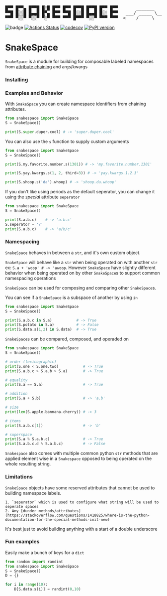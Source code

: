 <pre>
                                                              __
█▀▀ █▀▀▄ █▀▀█ █░█ █▀▀ █▀▀ █▀▀█ █▀▀█ █▀▀ █▀▀       _______    /*_>-<
▀▀█ █░░█ █▄▄█ █▀▄ █▀▀ ▀▀█ █░░█ █▄▄█ █░░ █▀▀   ___/ _____ \__/ /
▀▀▀ ▀░░▀ ▀░░▀ ▀░▀ ▀▀▀ ▀▀▀ █▀▀▀ ▀░░▀ ▀▀▀ ▀▀▀  <____/     \____/
</pre>

![badge](https://action-badges.now.sh/cmrfrd/SnakeSpace) [![Actions Status](https://github.com/cmrfrd/SnakeSpace/workflows/pypi/badge.svg)](https://github.com/cmrfrd/SnakeSpace/actions) [![codecov](https://codecov.io/gh/cmrfrd/SnakeSpace/branch/master/graph/badge.svg)](https://codecov.io/gh/cmrfrd/SnakeSpace) [![PyPI version](https://badge.fury.io/py/snakespace.svg)](https://badge.fury.io/py/snakespace)

# SnakeSpace

`SnakeSpace` is a module for building for composable labeled namespaces from [attribute chaining](https://en.wikipedia.org/wiki/Method_chaining) and args/kwargs

### Installing



### Examples and Behavior

With `SnakeSpace` you can create namespace identifiers from chaining attributes.

``` python
from snakespace import SnakeSpace
S = SnakeSpace()

print(S.super.duper.cool) # -> 'super.duper.cool'
```

You can also use the `s` function to supply custom arguments

``` python
from snakespace import SnakeSpace
S = SnakeSpace()

print(S.my.favorite.number.s(1301)) # -> 'my.favorite.number.1301'

print(S.yay.kwargs.s(1, 2, third=3)) # -> 'yay.kwargs.1.2.3'

print(S.shoop.s('da').whoop) # -> 'shoop.da.whoop'
```

If you don't like using periods as the default seperator, you can change it using the *special* attribute `seperator`

``` python
from snakespace import SnakeSpace
S = SnakeSpace()

print(S.a.b.c)    # -> 'a.b.c'
S.seperator = '/'
print(S.a.b.c)    # -> 'a/b/c'
```

### Namespacing

`SnakeSpace` behaves in between a `str`, and it's own custom object.

`SnakeSpace` will behave like a `str` when being operated on with another `str` ex: `S.a + 'woop' # -> 'awoop`. However `SnakeSpace` have slightly different behavior when being operated on by other `SnakeSpace`s to support common namespacing operations

`SnakeSpace` can be used for composing and comparing other `SnakeSpace`s.

You can see if a `SnakeSpace` is a subspace of another by using `in`

``` python
from snakespace import SnakeSpace
S = SnakeSpace()

print(S.a.b.c in S.a)           # -> True
print(S.potato in S.a)          # -> False
print(S.data.s(1,2) in S.data)  # -> True
```

`SnakeSpace`s can be compared, composed, and operaded on

``` python
from snakespace import SnakeSpace
S = SnakeSpace()

# order (lexicographic)
print(S.one < S.one.two)           # -> True
print(S.a.b.c > S.a.b > S.a)       # -> True

# equality
print(S.a == S.a)                  # -> True

# addition
print(S.a + S.b)                   # -> 'a.b'

# size
print(len(S.apple.bannana.cherry)) # -> 3

# items
print(S.a.b.c[1])                  # -> 'b'

# superspace
print(S.a % S.a.b.c)               # -> True
print(S.a.b.c.d % S.a.b.c)         # -> False
```

`Snakespace` also comes with multiple common python `str` methods that are applied element wise in a `Snakespace` opposed to being operated on the whole resulting string.

### Limitations

`SnakeSpace` objects have some reserved attributes that cannot be used to building namespace labels.

    1. `seperator` which is used to configure what string will be used to seperate spaces
    2. Any [dunder methods/attributes](https://stackoverflow.com/questions/1418825/where-is-the-python-documentation-for-the-special-methods-init-new)

It's best just to avoid building anything with a start of a double underscore

### Fun examples

Easily make a bunch of keys for a `dict`

``` python
from random import randint
from snakespace import SnakeSpace
S = SnakeSpace()
D = {}

for i in range(10):
    D[S.data.s(i)] = randint(0,10)


```
